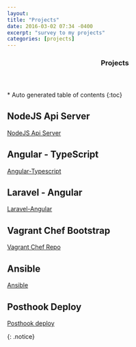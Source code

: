 ```yaml
---
layout:
title: "Projects"
date: 2016-03-02 07:34 -0400
excerpt: "survey to my projects"
categories: [projects]
---
```


<section id="table-of-contents" class="toc">
  <header>
    <h3>Projects</h3>
  </header>
<div id="drawer" markdown="1">
*  Auto generated table of contents
{:toc}
</div>
</section><!-- /#table-of-contents -->

##  NodeJS Api Server
<i class="fa fa-fw fa-github"></i>[NodeJS Api Server][18181073]

  [18181073]: https://github.com/kmassada/node.git "https://github.com/kmassada/node.git"


##  Angular - TypeScript
<i class="fa fa-fw fa-github"></i>[Angular-Typescript][aa44ecc6]

  [aa44ecc6]: https://github.com/kmassada/angular-typescript.git "Angular Typescript"


##  Laravel - Angular
<i class="fa fa-fw fa-github"></i>[Laravel-Angular][cdade899]

  [cdade899]: https://github.com/kmassada/laravel-angular.git "laravel-angular"

## Vagrant Chef Bootstrap
<i class="fa fa-fw fa-github"></i>[Vagrant Chef Repo][c84d3bd4]

  [c84d3bd4]: https://github.com/kmassada/vagrant-chef-repo.git "vagrant-chef-repo"

##  Ansible
<i class="fa fa-fw fa-github"></i>[Ansible][b6adf7d2]

  [b6adf7d2]: https://github.com/kmassada/ansible.git "ansible"

##  Posthook Deploy
<i class="fa fa-fw fa-github"></i>[Posthook deploy][02efc193]

  [02efc193]: https://github.com/kmassada/githookdeploy.git "posthook-deploy"


{: .notice}
